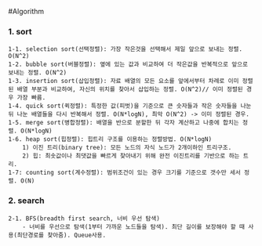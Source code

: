 #Algorithm


### 1. sort

    1-1. selection sort(선택정렬): 가장 작은것을 선택해서 제일 앞으로 보내는 정렬. O(N^2)
    1-2. bubble sort(버블정렬): 옆에 있는 값과 비교하여 더 작은값을 반복적으로 앞으로 보내는 정렬. O(N^2)
    1-3. insertion sort(삽입정렬): 자료 배열의 모든 요소를 앞에서부터 차례로 이미 정렬된 배열 부분과 비교하여, 자신의 위치를 찾아서 삽입하는 정렬. O(N^2)// 이미 정렬된 경우 가장 빠름.
    1-4. quick sort(퀵정렬): 특정한 값(피벗)을 기준으로 큰 숫자들과 작은 숫자들을 나눈 뒤 나눈 배열들을 다시 반복해서 정렬. O(N*logN), 최악 O(N^2) -> 이미 정렬된 경우.
    1-5. merge sort(병합정렬): 배열을 반으로 분할한 뒤 각자 계산하고 나중에 합치는 정렬. O(N*logN)
    1-6. heap sort(힙정렬): 힙트리 구조를 이용하는 정렬방법. O(N*logN)
        1) 이진 트리(binary tree): 모든 노드의 자식 노드가 2개이하인 트리구조.
        2) 힙: 최솟값이나 최댓값을 빠르게 찾아내기 위해 완전 이진트리를 기반으로 하는 트리.
    1-7: counting sort(계수정렬): 범위조건이 있는 경우 크기를 기준으로 갯수만 세서 정렬. O(N)

### 2. search
    2-1. BFS(breadth first search, 너비 우선 탐색)
        - 너비를 우선으로 탐색(1부터 가까운 노드들을 탐색). 최단 길이를 보장해야 할 때 사용(최단경로를 찾아줌). Queue사용.